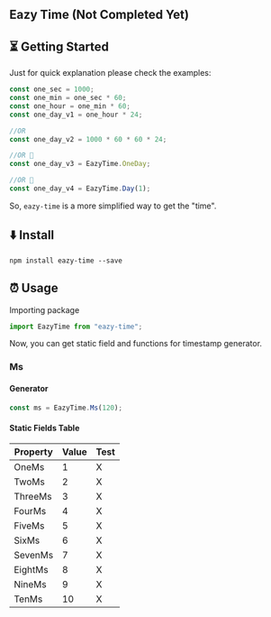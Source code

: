 Eazy Time (Not Completed Yet)
--

## ⏳ Getting Started
Just for quick explanation please check the examples:
```js
const one_sec = 1000;
const one_min = one_sec * 60;
const one_hour = one_min * 60;
const one_day_v1 = one_hour * 24;

//OR
const one_day_v2 = 1000 * 60 * 60 * 24;

//OR 🥳
const one_day_v3 = EazyTime.OneDay;

//OR 🥳
const one_day_v4 = EazyTime.Day(1);
```

So, <code>eazy-time</code> is a more simplified way to get the "time".

## ⬇️ Install
```shell
npm install eazy-time --save
```

## ⏰ Usage
Importing package
```js
import EazyTime from "eazy-time";
```
Now, you can get static field and functions for timestamp generator.

### Ms
#### Generator
```js
const ms = EazyTime.Ms(120);
```

#### Static Fields Table
|Property                  | Value  | Test   |
|--------------------------|--------|--------|
|OneMs|1| X
|TwoMs|2| X
|ThreeMs|3| X
|FourMs|4| X
|FiveMs|5| X
|SixMs|6| X
|SevenMs|7| X
|EightMs|8| X
|NineMs|9| X
|TenMs|10| X